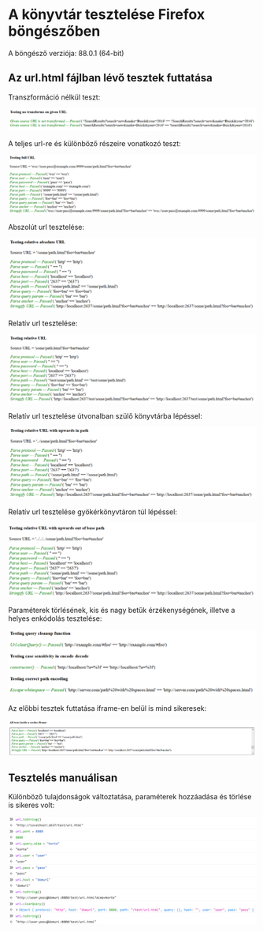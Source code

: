 # A könyvtár tesztelése Firefox böngészőben

A böngésző verziója: 88.0.1 (64-bit)

## Az url.html fájlban lévő tesztek futtatása

Transzformáció nélkül teszt:

![](../img/firefox_test/1.png)

A teljes url-re és különböző részeire vonatkozó teszt:

![](../img/firefox_test/2.png)

Abszolút url tesztelése:

![](../img/firefox_test/3.png)

Relatív url tesztelése:

![](../img/firefox_test/4.png)

Relatív url tesztelése útvonalban szülő könyvtárba lépéssel:

![](../img/firefox_test/5.png)

Relatív url tesztelése gyökérkönyvtáron túl lépéssel:

![](../img/firefox_test/6.png)

Paraméterek törlésének, kis és nagy betűk érzékenységének, illetve a helyes enkódolás tesztelése:

![](../img/firefox_test/7.png)

Az előbbi tesztek futtatása iframe-en belül is mind sikeresek:

![](../img/firefox_test/8.png)


## Tesztelés manuálisan

Különböző tulajdonságok változtatása, paraméterek hozzáadása és törlése is sikeres volt:

![](../img/firefox_test/manual.png)